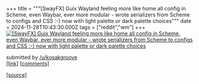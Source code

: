 +++
title = """[SwayFX] Guix Wayland feeling more like home all config in Scheme, even Waybar, ever more modular - wrote serializers from Scheme to configs and CSS :-) now with light palette or dark palette choices"""
date = 2024-11-28T10:43:30.000Z
tags = ["reddit","wm"]
+++
[![[SwayFX] Guix Wayland feeling more like home all config in Scheme, even Waybar, ever more modular - wrote serializers from Scheme to configs and CSS :-) now with light palette or dark palette choices](https://preview.redd.it/ync1ise2gm3e1.png?width=640&crop=smart&auto=webp&s=0b8aa3596cc9b98866b421023032848c5a73de7d "[SwayFX] Guix Wayland feeling more like home all config in Scheme, even Waybar, ever more modular - wrote serializers from Scheme to configs and CSS :-) now with light palette or dark palette choices")](https://www.reddit.com/r/unixporn/comments/1h1tbi6/swayfx_guix_wayland_feeling_more_like_home_all/)

submitted by [/u/kosakgroove](https://www.reddit.com/user/kosakgroove)  
[\[link\]](https://i.redd.it/ync1ise2gm3e1.png) [\[comments\]](https://www.reddit.com/r/unixporn/comments/1h1tbi6/swayfx_guix_wayland_feeling_more_like_home_all/)

[[source]](https://www.reddit.com/r/unixporn/comments/1h1tbi6/swayfx_guix_wayland_feeling_more_like_home_all/)
